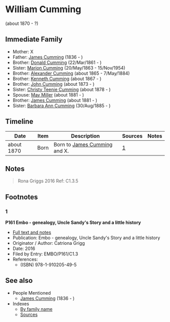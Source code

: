 ﻿---
layout: page
permalink: /people/i10016098
---

# William Cumming
(about 1870 - ?)

## Immediate Family

* Mother: X
* Father: [James Cumming](./@i66384942@-james-cumming-b1836-d.md) (1836 - )
* Brother: [Donald Cumming](./@i20465544@-donald-cumming-b1861-3-22-d.md) (22/Mar/1861 - )
* Sister: [Marion Cumming](./@i59851647@-marion-cumming-b1863-5-20-d1954-11-15.md) (20/May/1863 - 15/Nov/1954)
* Brother: [Alexander Cumming](./@i7306221@-alexander-cumming-b1865-d1884-5-7.md) (about 1865 - 7/May/1884)
* Brother: [Kenneth Cumming](./@i14447152@-kenneth-cumming-b1867-d.md) (about 1867 - )
* Brother: [John Cumming](./@i87723702@-john-cumming-b1873-d.md) (about 1873 - )
* Sister: [Christy  Teenie Cumming](./@i94377968@-christy-teenie-cumming-b1878-d.md) (about 1878 - )
* Spouse: [May Miller](./@i41411602@-may-miller-b1881-d.md) (about 1881 - )
* Brother: [James Cumming](./@i64418166@-james-cumming-b1881-d.md) (about 1881 - )
* Sister: [Barbara Ann Cumming](./@i57039529@-barbara-ann-cumming-b1885-8-30-d.md) (30/Aug/1885 - )

## Timeline

Date | Item | Description | Sources | Notes
---|---|---|---|---
about 1870 | Born | Born to [James Cumming](./@i66384942@-james-cumming-b1836-d.md) and X. | [1](#1) | 

## Notes

> Rona Griggs 2016 Ref: C1.3.5
>


## Footnotes

### 1

**P161 Embo - genealogy, Uncle Sandy's Story and a little history**

* [Full text and notes](../sources/@s95058656@-p161-embo-genealogy,-uncle-sandy's-story-and-a-little-history.md)
* Publication: Embo - genealogy, Uncle Sandy's Story and a little history
* Originator / Author: Catriona Grigg
* Date: 2016
* Filed by Entry: EMBO/P161/C1.3
* References: 
  * (ISBN) 978-1-910205-49-5


## See also

- People Mentioned
  - [James Cumming](./@i66384942@-james-cumming-b1836-d.md) (1836 - )
- Indexes
  - [By family name](../index-by-family-name.md)
  - [Sources](../index-of-sources-by-title.md)
